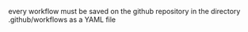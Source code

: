 every workflow must be saved on the github repository in the directory .github/workflows as a YAML file